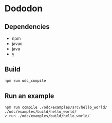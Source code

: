 # Dododon

## Dependencies

- npm
- javac
- java
- [v](https://vlang.io)

## Build

```sh
npm run odc_compile
```

## Run an example

```
npm run compile ./odc/examples/src/hello_world/ ./odc/examples/build/hello_world/
v run ./odc/examples/build/hello_world/
```
